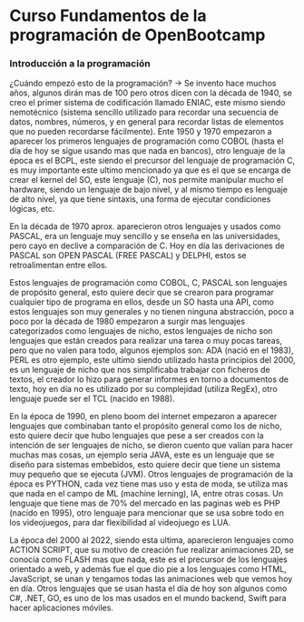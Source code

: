 # Curso Fundamentos de la programación de OpenBootcamp

### Introducción a la programación

¿Cuándo empezó esto de la programación? -> Se invento hace muchos años, algunos dirán mas de 100 pero otros dicen con la década de 1940, se creo el primer sistema de codificación llamado ENIAC, este mismo siendo nemotécnico (sistema sencillo utilizado para recordar una secuencia de datos, nombres, números, y en general para recordar listas de elementos que no pueden recordarse fácilmente). Ente 1950 y 1970 empezaron a aparecer los primeros lenguajes de programación como COBOL (hasta el día de hoy se sigue usando mas que nada en bancos), otro lenguaje de la época es el BCPL, este siendo el precursor del lenguaje de programación C, es muy importante este ultimo mencionado ya que es el que se encarga de crear el kernel del SO, este lenguaje (C), nos permite manipular mucho el hardware, siendo un lenguaje de bajo nivel, y al mismo tiempo es lenguaje de alto nivel, ya que tiene sintaxis, una forma de ejecutar condiciones lógicas, etc.

En la década de 1970 aprox. aparecieron otros lenguajes y usados como PASCAL, era un lenguaje muy sencillo y se enseña en las universidades, pero cayo en declive a comparación de C. Hoy en día las derivaciones de PASCAL son OPEN PASCAL (FREE PASCAL) y DELPHI, estos se retroalimentan entre ellos.

Estos lenguajes de programación como COBOL, C, PASCAL son lenguajes de propósito general, esto quiere decir que se crearon para programar cualquier tipo de programa en ellos, desde un SO hasta una API, como estos lenguajes son muy generales y no tienen ninguna abstracción, poco a poco por la década de 1980 empezaron a surgir mas lenguajes categorizados como lenguajes de nicho, estos lenguajes de nicho son lenguajes que están creados para realizar una tarea o muy pocas tareas, pero que no valen para todo, algunos ejemplos son: ADA (nació en el 1983), PERL es otro ejemplo, este ultimo siendo utilizado hasta principios del 2000, es un lenguaje de nicho que nos simplificaba trabajar con ficheros de textos, el creador lo hizo para generar informes en torno a documentos de texto, hoy en día no es utilizado por su complejidad (utiliza RegEx), otro lenguaje puede ser el TCL (nacido en 1988).

En la época de 1990, en pleno boom del internet empezaron a aparecer lenguajes que combinaban tanto el propósito general como los de nicho, esto quiere decir que hubo lenguajes que pese a ser creados con la intención de ser lenguajes de nicho, se dieron cuento que valían para hacer muchas mas cosas, un ejemplo seria JAVA, este es un lenguaje que se diseño para sistemas embebidos, esto quiere decir que tiene un sistema muy pequeño que se ejecuta (JVM). Otros lenguajes de programación de la época es PYTHON, cada vez tiene mas uso y esta de moda, se utiliza mas que nada en el campo de ML (machine lerning), IA, entre otras cosas. Un lenguaje que tiene mas de 70% del mercado en las paginas web es PHP (nacido en 1995), otro lenguaje para mencionar que se usa sobre todo en los videojuegos, para dar flexibilidad al videojuego es LUA.

La época del 2000 al 2022, siendo esta ultima, aparecieron lenguajes como ACTION SCRIPT, que su motivo de creación fue realizar animaciones 2D, se conocía como FLASH mas que nada, este es el precursor de los lenguajes orientado a web, y además fue el que dio pie a los lenguajes como HTML, JavaScript, se unan y tengamos todas las animaciones web que vemos hoy en día. Otros lenguajes que se usan hasta el día de hoy son algunos como C#, .NET, GO, es uno de los mas usados en el mundo backend, Swift para hacer aplicaciones móviles.


